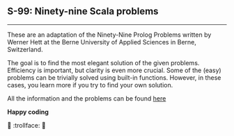## S-99: Ninety-nine Scala problems
______
These are an adaptation of the Ninety-Nine Prolog Problems written by Werner Hett at the Berne University of Applied Sciences in Berne, Switzerland.

The goal is to find the most elegant solution of the given problems. Efficiency is important, but clarity is even more crucial. Some of the (easy) problems can be trivially solved using built-in functions. However, in these cases, you learn more if you try to find your own solution.

All the information and the problems can be found [here](http://aperiodic.net/phil/scala/s-99/)

**Happy coding**

:tada: :trollface: :tada:

